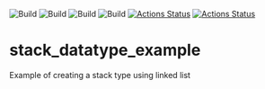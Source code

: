 ![Build](https://github.com/actions/checkout/workflows/C%2FC%2B%2B%20CI/badge.svg?branch=master)
![Build](https://github.com/probuilderz/stack_datatype_example/badge.svg?branch=bafino-patch-2)
![Build](https://github.com/probuilderz/stack_datatype_example/blob/.github/workflows/ccpp.yml/badge.svg?branch=bafino-patch-2)
![Build](https://github.com/probuilderz/stack_datatype_example/tree/master/.github/workflows/ccpp.yml/badge.svg?branch=master)
[![Actions Status](https://github.com/CultureHQ/github-actions-badge/workflows/C%2FC%2B%2B%20CI/badge.svg)](https://github.com/CultureHQ/github-actions-badge/actions)
[![Actions Status](https://xxx.execute-api.us-west-2.amazonaws.com/production/badge/CultureHQ/github-actions-badge)](https://xxx.execute-api.us-west-2.amazonaws.com/production/results/CultureHQ/github-actions-badge)

# stack_datatype_example
Example of creating a stack type using linked list
